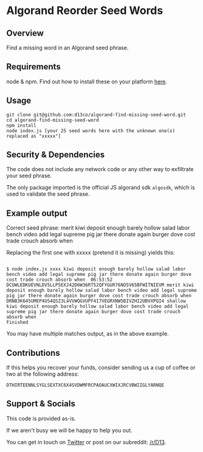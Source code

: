 # Algorand Reorder Seed Words

## Overview

Find a missing word in an Algorand seed phrase.

## Requirements

node & npm. Find out how to install these on your platform [here](https://nodejs.org/).

## Usage

```
git clone git@github.com:d13co/algorand-find-missing-seed-word.git
cd algorand-find-missing-seed-word
npm install
node index.js [your 25 seed words here with the unknown one(s) replaced as "xxxxx"]
```

## Security & Dependencies

The code does not include any network code or any other way to exfiltrate your seed phrase.

The only package imported is the official JS algorand sdk `algosdk`, which is used to validate the seed phrase.

## Example output

Correct seed phrase: merit kiwi deposit enough barely hollow salad labor bench video add legal supreme pig jar there donate again burger dove cost trade crouch absorb when

Replacing the first one with xxxxx (pretend it is missing) yields this:

```

$ node index.js xxxx kiwi deposit enough barely hollow salad labor bench video add legal supreme pig jar there donate again burger dove cost trade crouch absorb when  06:53:52
DCUWLEDKUEVNLDV5LLP5EXJ42D6W36RT52QFYGUR76NO5V65BFWITNIEVM merit kiwi deposit enough barely hollow salad labor bench video add legal supreme pig jar there donate again burger dove cost trade crouch absorb when
DRNB3K645UMEP4US4QSZ3L4VVWQGVUPF4I7VEGRXNW5BIVZHI2UBVXPQI4 shallow kiwi deposit enough barely hollow salad labor bench video add legal supreme pig jar there donate again burger dove cost trade crouch absorb when
Finished
```

You may have multiple matches output, as in the above example.

## Contributions

If this helps you recover your funds, consider sending us a cup of coffee or two at the following address:

```
DTHIRTEENNLSYGLSEXTXC6X4SVDWMFRCPAOAUCXWIXJRCVBWIIGLYARNQE
```

## Support & Socials

This code is provided as-is.

If we aren't busy we will be happy to help you out. 

You can get in touch on [Twitter](https://twitter.com/d13_co/) or post on our subreddit: [/r/D13](https://reddit.com/r/D13).
